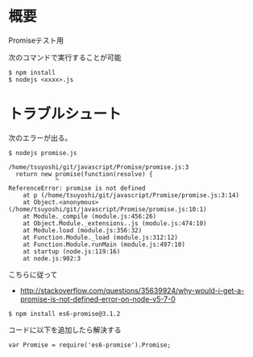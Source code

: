 # 概要
Promiseテスト用

次のコマンドで実行することが可能
```
$ npm install
$ nodejs <xxxx>.js
```




# トラブルシュート
次のエラーが出る。
```
$ nodejs promise.js

/home/tsuyoshi/git/javascript/Promise/promise.js:3
  return new promise(function(resolve) {
             ^
ReferenceError: promise is not defined
    at p (/home/tsuyoshi/git/javascript/Promise/promise.js:3:14)
    at Object.<anonymous> (/home/tsuyoshi/git/javascript/Promise/promise.js:10:1)
    at Module._compile (module.js:456:26)
    at Object.Module._extensions..js (module.js:474:10)
    at Module.load (module.js:356:32)
    at Function.Module._load (module.js:312:12)
    at Function.Module.runMain (module.js:497:10)
    at startup (node.js:119:16)
    at node.js:902:3
```

こちらに従って
- http://stackoverflow.com/questions/35639924/why-would-i-get-a-promise-is-not-defined-error-on-node-v5-7-0

```
$ npm install es6-promise@3.1.2
```

コードに以下を追加したら解決する
```
var Promise = require('es6-promise').Promise;
```
